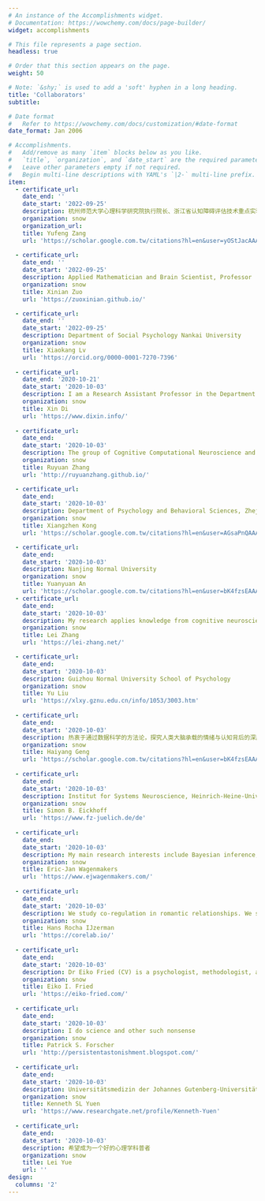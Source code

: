 ```yaml
---
# An instance of the Accomplishments widget.
# Documentation: https://wowchemy.com/docs/page-builder/
widget: accomplishments

# This file represents a page section.
headless: true

# Order that this section appears on the page.
weight: 50

# Note: `&shy;` is used to add a 'soft' hyphen in a long heading.
title: 'Collaborators'
subtitle:

# Date format
#   Refer to https://wowchemy.com/docs/customization/#date-format
date_format: Jan 2006

# Accomplishments.
#   Add/remove as many `item` blocks below as you like.
#   `title`, `organization`, and `date_start` are the required parameters.
#   Leave other parameters empty if not required.
#   Begin multi-line descriptions with YAML's `|2-` multi-line prefix.
item:
  - certificate_url: 
    date_end: ''
    date_start: '2022-09-25'
    description: 杭州师范大学心理科学研究院执行院长、浙江省认知障碍评估技术重点实验室执行主任
    organization: snow
    organization_url: 
    title: Yufeng Zang
    url: 'https://scholar.google.com.tw/citations?hl=en&user=yOStJacAAAAJ'
  
  - certificate_url: 
    date_end: ''
    date_start: '2022-09-25'
    description: Applied Mathematician and Brain Scientist, Professor
    organization: snow
    title: Xinian Zuo
    url: 'https://zuoxinian.github.io/'

  - certificate_url: 
    date_end: ''
    date_start: '2022-09-25'
    description: Department of Social Psychology Nankai University
    organization: snow
    title: Xiaokang Lv
    url: 'https://orcid.org/0000-0001-7270-7396'
  
  - certificate_url: 
    date_end: '2020-10-21'
    date_start: '2020-10-03'
    description: I am a Research Assistant Professor in the Department of Biomedical Engineering, New Jersey Institute of Technology (NJIT). My research interest is mainly on understanding brain connectivity and brain network organizations using brain imaging techniques such as functional magnetic resonance imaging (fMRI).
    organization: snow
    title: Xin Di
    url: 'https://www.dixin.info/'
  
  - certificate_url: 
    date_end: 
    date_start: '2020-10-03'
    description: The group of Cognitive Computational Neuroscience and Neuroimaging (CCNN) is led by Dr. Ru-Yuan Zhang (张洳源 in Chinese), who is currently a Principal Investigator at the Institute of Psychology and Behavioral Science and Shanghai Mental Health Center at Shanghai Jiao Tong University, Shanghai, China.
    organization: snow
    title: Ruyuan Zhang
    url: 'http://ruyuanzhang.github.io/'

  - certificate_url: 
    date_end: 
    date_start: '2020-10-03'
    description: Department of Psychology and Behavioral Sciences, Zhejiang University
    organization: snow
    title: Xiangzhen Kong
    url: 'https://scholar.google.com.tw/citations?hl=en&user=AGsaPnQAAAAJ'

  - certificate_url: 
    date_end: 
    date_start: '2020-10-03'
    description: Nanjing Normal University
    organization: snow
    title: Yuanyuan An
    url: 'https://scholar.google.com.tw/citations?hl=en&user=bK4fzsEAAAAJ'    
  - certificate_url: 
    date_end: 
    date_start: '2020-10-03'
    description: My research applies knowledge from cognitive neuroscience, psychology, and computational modeling to gain a comprehensive understanding of how the brain computes values and social information when making decisions. For that, I use behavioral measurements, functional magnetic resonance imaging (fMRI), and Bayesian hierarchical modeling.
    organization: snow
    title: Lei Zhang
    url: 'https://lei-zhang.net/'  

  - certificate_url: 
    date_end: 
    date_start: '2020-10-03'
    description: Guizhou Normal University School of Psychology
    organization: snow
    title: Yu Liu
    url: 'https://xlxy.gznu.edu.cn/info/1053/3003.htm'  
    
  - certificate_url: 
    date_end: 
    date_start: '2020-10-03'
    description: 热衷于通过数据科学的方法论，探究人类大脑承载的情绪与认知背后的深层机理。并致力于将以上的规律和机制转化为简单易行的自我管理体系，进而提升我们工作和生活的品质和效率。
    organization: snow
    title: Haiyang Geng
    url: 'https://scholar.google.com.tw/citations?hl=en&user=bK4fzsEAAAAJ'  
    
  - certificate_url: 
    date_end: 
    date_start: '2020-10-03'
    description: Institut for Systems Neuroscience, Heinrich-Heine-Universität Düsseldorf
    organization: snow
    title: Simon B. Eickhoff
    url: 'https://www.fz-juelich.de/de' 
    
  - certificate_url: 
    date_end: 
    date_start: '2020-10-03'
    description: My main research interests include Bayesian inference, models of decision making, and philosophy of science.
    organization: snow
    title: Eric-Jan Wagenmakers
    url: 'https://www.ejwagenmakers.com/'  
    
  - certificate_url: 
    date_end: 
    date_start: '2020-10-03'
    description: We study co-regulation in romantic relationships. We study social thermoregulation. We do meta-science. We rely on open science ideals. We collaborate with researchers around the world, but are located at the Université Grenoble Alpes.
    organization: snow
    title: Hans Rocha IJzerman
    url: 'https://corelab.io/' 
    
  - certificate_url: 
    date_end: 
    date_start: '2020-10-03'
    description: Dr Eiko Fried (CV) is a psychologist, methodologist, and nearly photographer. He works as Associate Professor at Leiden University. He runs this website as well as WARN-D.com & psych-networks.com, and if anything is broken, you should probably blame him. You can stalk him via Email, Twitter, Mastodon, Open Science Framework, & Google Scholar.
    organization: snow
    title: Eiko I. Fried
    url: 'https://eiko-fried.com/' 
    
  - certificate_url: 
    date_end: 
    date_start: '2020-10-03'
    description: I do science and other such nonsense
    organization: snow
    title: Patrick S. Forscher
    url: 'http://persistentastonishment.blogspot.com/' 
    
  - certificate_url: 
    date_end: 
    date_start: '2020-10-03'
    description: Universitätsmedizin der Johannes Gutenberg-Universität Mainz · Neuroimaging Center
    organization: snow
    title: Kenneth SL Yuen
    url: 'https://www.researchgate.net/profile/Kenneth-Yuen' 
    
  - certificate_url: 
    date_end: 
    date_start: '2020-10-03'
    description: 希望成为一个好的心理学科普者
    organization: snow
    title: Lei Yue
    url: ''     
design:
  columns: '2'
---
```

